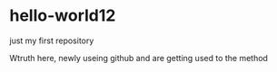 # hello-world12
just my first repository

Wtruth here, newly useing github and are getting used to the method
